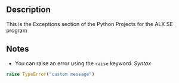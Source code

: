 ## Description
This is the Exceptions section of the Python Projects for the ALX SE program

## Notes
* You can raise an error using the `raise` keyword. _Syntax_
```python
raise TypeError("custom message")
```
